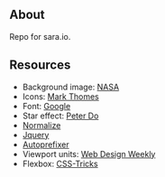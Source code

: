 ## About
Repo for sara.io.

## Resources
- Background image: [NASA](https://images.nasa.gov/#/details-PIA08093.html)
- Icons: [Mark Thomes](https://codepen.io/WithAnEs/pen/fFlnL)
- Font: [Google](https://fonts.google.com/specimen/Muli?selection.family=Muli:200,300,900)
- Star effect: [Peter Do](https://codepen.io/mrtuanphong/details/PqKxXd#forks)
- [Normalize](https://necolas.github.io/normalize.css/)
- [Jquery](https://jquery.com/)
- [Autoprefixer](https://autoprefixer.github.io/)
- Viewport units: [Web Design Weekly](https://web-design-weekly.com/2014/11/18/viewport-units-vw-vh-vmin-vmax/)
- Flexbox: [CSS-Tricks](https://css-tricks.com/snippets/css/a-guide-to-flexbox/)
